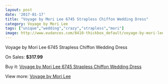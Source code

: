 ```yaml
---
layout: post
date: '2017-01-17'
title: "Voyage by Mori Lee 6745 Strapless Chiffon Wedding Dress"
category: Voyage by Mori Lee
tags: ["unique","wedding","crazy","strapless","mori"]
image: http://www.eudances.com/8410-thickbox_default/voyage-by-mori-lee-6745-strapless-chiffon-wedding-dress.jpg
---
```

Voyage by Mori Lee 6745 Strapless Chiffon Wedding Dress

On Sales: **$317.99**
<a href="https://www.eudances.com/en/voyage-by-mori-lee/2880-voyage-by-mori-lee-6745-strapless-chiffon-wedding-dress.html"><amp-img layout="responsive" width="600" height="600" src="//www.eudances.com/8410-thickbox_default/voyage-by-mori-lee-6745-strapless-chiffon-wedding-dress.jpg" alt="Voyage by Mori Lee 6745 Strapless Chiffon Wedding Dress 0" /></a>
<a href="https://www.eudances.com/en/voyage-by-mori-lee/2880-voyage-by-mori-lee-6745-strapless-chiffon-wedding-dress.html"><amp-img layout="responsive" width="600" height="600" src="//www.eudances.com/8414-thickbox_default/voyage-by-mori-lee-6745-strapless-chiffon-wedding-dress.jpg" alt="Voyage by Mori Lee 6745 Strapless Chiffon Wedding Dress 1" /></a>
<a href="https://www.eudances.com/en/voyage-by-mori-lee/2880-voyage-by-mori-lee-6745-strapless-chiffon-wedding-dress.html"><amp-img layout="responsive" width="600" height="600" src="//www.eudances.com/8413-thickbox_default/voyage-by-mori-lee-6745-strapless-chiffon-wedding-dress.jpg" alt="Voyage by Mori Lee 6745 Strapless Chiffon Wedding Dress 2" /></a>
<a href="https://www.eudances.com/en/voyage-by-mori-lee/2880-voyage-by-mori-lee-6745-strapless-chiffon-wedding-dress.html"><amp-img layout="responsive" width="600" height="600" src="//www.eudances.com/8412-thickbox_default/voyage-by-mori-lee-6745-strapless-chiffon-wedding-dress.jpg" alt="Voyage by Mori Lee 6745 Strapless Chiffon Wedding Dress 3" /></a>
<a href="https://www.eudances.com/en/voyage-by-mori-lee/2880-voyage-by-mori-lee-6745-strapless-chiffon-wedding-dress.html"><amp-img layout="responsive" width="600" height="600" src="//www.eudances.com/8411-thickbox_default/voyage-by-mori-lee-6745-strapless-chiffon-wedding-dress.jpg" alt="Voyage by Mori Lee 6745 Strapless Chiffon Wedding Dress 4" /></a>

Buy it: [Voyage by Mori Lee 6745 Strapless Chiffon Wedding Dress](https://www.eudances.com/en/voyage-by-mori-lee/2880-voyage-by-mori-lee-6745-strapless-chiffon-wedding-dress.html "Voyage by Mori Lee 6745 Strapless Chiffon Wedding Dress")

View more: [Voyage by Mori Lee](https://www.eudances.com/en/47-voyage-by-mori-lee "Voyage by Mori Lee")